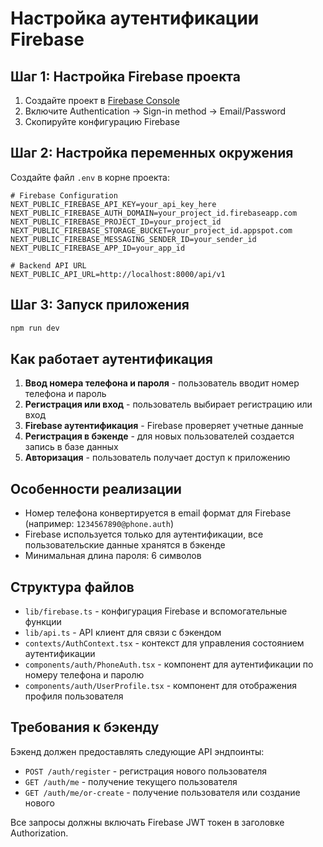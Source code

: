 # Настройка аутентификации Firebase

## Шаг 1: Настройка Firebase проекта

1. Создайте проект в [Firebase Console](https://console.firebase.google.com/)
2. Включите Authentication -> Sign-in method -> Email/Password
3. Скопируйте конфигурацию Firebase

## Шаг 2: Настройка переменных окружения

Создайте файл `.env` в корне проекта:

```env
# Firebase Configuration
NEXT_PUBLIC_FIREBASE_API_KEY=your_api_key_here
NEXT_PUBLIC_FIREBASE_AUTH_DOMAIN=your_project_id.firebaseapp.com
NEXT_PUBLIC_FIREBASE_PROJECT_ID=your_project_id
NEXT_PUBLIC_FIREBASE_STORAGE_BUCKET=your_project_id.appspot.com
NEXT_PUBLIC_FIREBASE_MESSAGING_SENDER_ID=your_sender_id
NEXT_PUBLIC_FIREBASE_APP_ID=your_app_id

# Backend API URL
NEXT_PUBLIC_API_URL=http://localhost:8000/api/v1
```

## Шаг 3: Запуск приложения

```bash
npm run dev
```

## Как работает аутентификация

1. **Ввод номера телефона и пароля** - пользователь вводит номер телефона и пароль
2. **Регистрация или вход** - пользователь выбирает регистрацию или вход
3. **Firebase аутентификация** - Firebase проверяет учетные данные
4. **Регистрация в бэкенде** - для новых пользователей создается запись в базе данных
5. **Авторизация** - пользователь получает доступ к приложению

## Особенности реализации

- Номер телефона конвертируется в email формат для Firebase (например: `1234567890@phone.auth`)
- Firebase используется только для аутентификации, все пользовательские данные хранятся в бэкенде
- Минимальная длина пароля: 6 символов

## Структура файлов

- `lib/firebase.ts` - конфигурация Firebase и вспомогательные функции
- `lib/api.ts` - API клиент для связи с бэкендом
- `contexts/AuthContext.tsx` - контекст для управления состоянием аутентификации
- `components/auth/PhoneAuth.tsx` - компонент для аутентификации по номеру телефона и паролю
- `components/auth/UserProfile.tsx` - компонент для отображения профиля пользователя

## Требования к бэкенду

Бэкенд должен предоставлять следующие API эндпоинты:

- `POST /auth/register` - регистрация нового пользователя
- `GET /auth/me` - получение текущего пользователя
- `GET /auth/me/or-create` - получение пользователя или создание нового

Все запросы должны включать Firebase JWT токен в заголовке Authorization. 